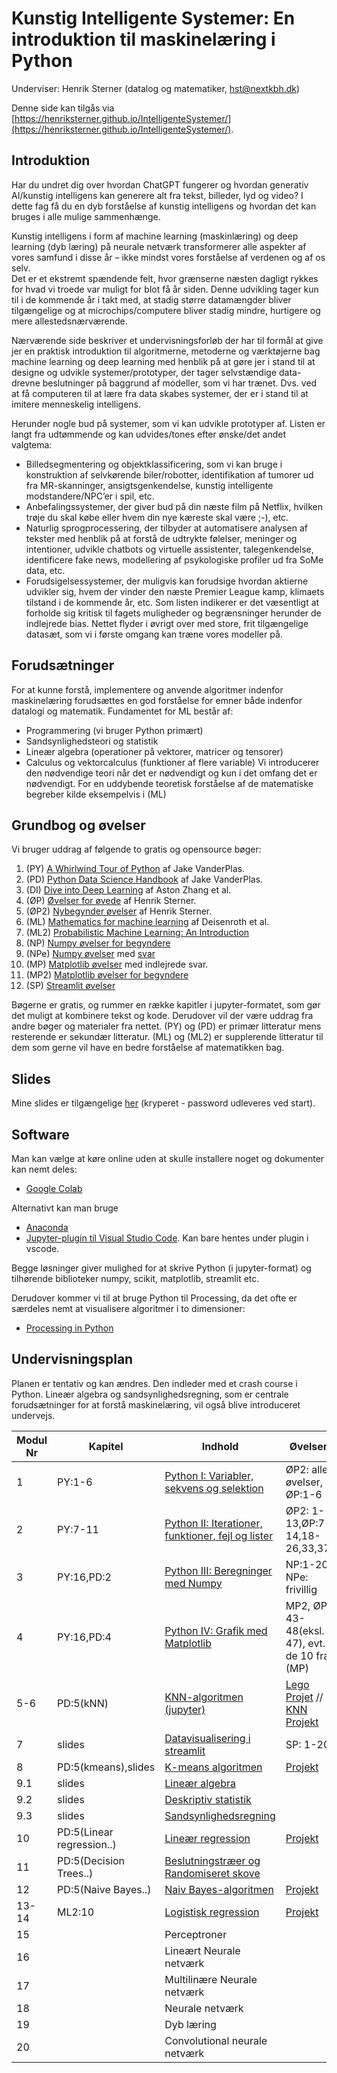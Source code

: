 # Kunstig Intelligente Systemer: En introduktion til maskinelæring i Python

Underviser: Henrik Sterner (datalog og matematiker, hst@nextkbh.dk)

Denne side kan tilgås via [https://henriksterner.github.io/IntelligenteSystemer/](https://henriksterner.github.io/IntelligenteSystemer/).

## Introduktion
Har du undret dig over hvordan ChatGPT fungerer og hvordan generativ AI/kunstig intelligens kan generere alt fra tekst, billeder, lyd og video? I dette fag få du en dyb forståelse af kunstig intelligens og hvordan det kan bruges i alle mulige sammenhænge. 

Kunstig intelligens i form af machine learning (maskinlæring) og deep learning (dyb læring) på neurale netværk transformerer alle aspekter af vores samfund i disse år – ikke mindst vores forståelse af verdenen og af os selv.  
Det er et ekstremt spændende felt, hvor grænserne næsten dagligt rykkes for hvad vi troede var muligt for blot få år siden. Denne udvikling tager kun til i de kommende år i takt med, at stadig større datamængder bliver tilgængelige og at microchips/computere bliver stadig mindre, hurtigere og mere allestedsnærværende. 

Nærværende side beskriver et undervisningsforløb der har til formål at give jer en praktisk introduktion til algoritmerne, metoderne og værktøjerne bag machine learning og deep learning med henblik på at gøre jer i stand til at designe og udvikle systemer/prototyper, der tager selvstændige data-drevne beslutninger på baggrund af modeller, som vi har trænet. Dvs. ved at få computeren til at lære fra data skabes systemer, der er i stand til at imitere menneskelig intelligens. 

Herunder nogle bud på systemer, som vi kan udvikle prototyper af. Listen er langt fra udtømmende og kan udvides/tones efter ønske/det andet valgtema:
- Billedsegmentering og objektklassificering, som vi kan bruge i konstruktion af selvkørende biler/robotter, identifikation af tumorer ud fra MR-skanninger, ansigtsgenkendelse, kunstig intelligente modstandere/NPC’er i spil, etc.
- Anbefalingssystemer, der giver  bud på din næste film på Netflix, hvilken trøje du skal købe eller hvem din nye kæreste skal være ;-), etc.
- Naturlig sprogprocessering, der tilbyder at automatisere analysen af tekster med henblik på at forstå de udtrykte følelser, meninger og intentioner, udvikle chatbots og virtuelle assistenter, talegenkendelse, identificere fake news, modellering af psykologiske profiler ud fra SoMe data, etc.
- Forudsigelsessystemer, der muligvis kan forudsige hvordan aktierne udvikler sig, hvem der vinder den næste Premier League kamp, klimaets tilstand i de kommende år, etc.
Som listen indikerer er det væsentligt at forholde sig kritisk til fagets muligheder og begrænsninger herunder de indlejrede bias. Nettet flyder i øvrigt over med store, frit tilgængelige datasæt, som vi i første omgang kan træne vores modeller på. 

## Forudsætninger
For at kunne forstå, implementere og anvende algoritmer indenfor maskinelæring forudsættes en god forståelse for emner både indenfor datalogi og matematik. Fundamentet for ML består af:
- Programmering (vi bruger Python primært)
- Sandsynlighedsteori og statistik 
- Lineær algebra (operationer på vektorer, matricer og tensorer)
- Calculus og vektorcalculus (funktioner af flere variable)
Vi introducerer den nødvendige teori når det er nødvendigt og kun i det omfang det er nødvendigt. For en uddybende teoretisk forståelse af de matematiske begreber kilde eksempelvis i (ML)

## Grundbog og øvelser
Vi bruger uddrag af følgende to gratis og opensource bøger: 
1. (PY) [A Whirlwind Tour of Python](https://jakevdp.github.io/WhirlwindTourOfPython/) af Jake VanderPlas. 
2. (PD) [Python Data Science Handbook](https://jakevdp.github.io/PythonDataScienceHandbook/) af Jake VanderPlas.
3. (DI) [Dive into Deep Learning](https://d2l.ai/) af Aston Zhang et al.
4. (ØP) [Øvelser for øvede](https://github.com/HenrikSterner/PythonExercises/blob/main/exercises/exercises.ipynb) af Henrik Sterner.
5. (ØP2) [Nybegynder øvelser](https://github.com/HenrikSterner/PythonExercises/blob/main/exercises/easyexercises.ipynb) af Henrik Sterner. 
6. (ML) [Mathematics for machine learning](https://mml-book.github.io/) af Deisenroth et al.
7. (ML2) [Probabilistic Machine Learning: An Introduction](https://probml.github.io/pml-book/book1.html)
8. (NP) [Numpy øvelser for begyndere](https://github.com/HenrikSterner/PythonExercises/blob/main/exercises/numpyexercises.ipynb)
9. (NPe) [Numpy øvelser](https://github.com/rougier/numpy-100/blob/master/100_Numpy_exercises.ipynb) med [svar](https://github.com/rougier/numpy-100/blob/master/100_Numpy_exercises_with_solutions.md)
10. (MP) [Matplotlib øvelser](https://pynative.com/python-matplotlib-exercise/) med indlejrede svar. 
11. (MP2) [Matplotlib øvelser for begyndere](https://github.com/HenrikSterner/PythonExercises/blob/main/exercises/matplotlibexercises.md)
12. (SP) [Streamlit øvelser](https://github.com/HenrikSterner/PythonExercises/blob/main/exercises/streamlitexercises.md)


Bøgerne er gratis, og rummer en række kapitler i jupyter-formatet, som gør det muligt at kombinere tekst og kode. Derudover vil der være uddrag fra andre bøger og materialer fra nettet. 
(PY) og (PD) er primær litteratur mens resterende er sekundær litteratur. (ML) og (ML2) er supplerende litteratur til dem som gerne vil have en bedre forståelse af matematikken bag. 

## Slides
Mine slides er tilgængelige [her](https://github.com/HenrikSterner/IntelligenteSystemer/blob/main/slides/maskinel%C3%A6ring.pptx) (kryperet - password udleveres ved start).

## Software
Man kan vælge at køre online uden at skulle installere noget og dokumenter kan nemt deles:
- [Google Colab](https://colab.research.google.com/)

Alternativt kan man bruge 
- [Anaconda](https://www.anaconda.com/products/individual) 
- [Jupyter-plugin til Visual Studio Code](https://marketplace.visualstudio.com/items?itemName=ms-toolsai.jupyter). Kan bare hentes under plugin i vscode.

Begge løsninger giver mulighed for at skrive Python (i jupyter-format) og tilhørende biblioteker numpy, scikit, matplotlib, streamlit etc.

Derudover kommer vi til at bruge Python til Processing, da det ofte er særdeles nemt at visualisere algoritmer i to dimensioner:
- [Processing in Python](https://py.processing.org/)


## Undervisningsplan
Planen er tentativ og kan ændres. Den indleder med et crash course i Python. 
Lineær algebra og sandsynlighedsregning, som er centrale forudsætninger for at forstå maskinelæring, vil også blive introduceret undervejs.

Modul Nr       | Kapitel     | Indhold                     | Øvelser     |
----------- | ----------- | ----------------------------| ----------- |
1 |PY:1-6 | [Python I: Variabler, sekvens og selektion](https://github.com/HenrikSterner/IntelligenteSystemer/blob/main/slides/slidespython.pdf) | ØP2: alle øvelser, ØP:1-6     |
2 |PY:7-11 | [Python II: Iterationer, funktioner, fejl og lister](https://github.com/HenrikSterner/IntelligenteSystemer/blob/main/slides/slidespython.pdf)  |ØP2: 1-13,ØP:7-14,18-26,33,37 |
3 |PY:16,PD:2 | [Python III: Beregninger med Numpy](https://github.com/HenrikSterner/IntelligenteSystemer/blob/main/slides/numpy.pdf)  |NP:1-20, NPe: frivillig |
4 |PY:16,PD:4| [Python IV: Grafik med Matplotlib](https://github.com/HenrikSterner/IntelligenteSystemer/blob/main/slides/slidesmatplotlib.pdf)  |MP2, ØP: 43-48(eksl. 47), evt. de 10 fra (MP) |
5-6 |PD:5(kNN)  | [KNN-algoritmen (jupyter)](https://github.com/HenrikSterner/IntelligenteSystemer/blob/main/slides/knn_jupyter.ipynb) | [Lego Projet](https://github.com/HenrikSterner/IntelligenteSystemer/blob/main/slides/pilotprojektlego.md) // [KNN Projekt](https://github.com/HenrikSterner/PythonExercises/blob/main/projects/ML_knn.md) |
7 |slides | [Datavisualisering i streamlit](https://github.com/HenrikSterner/IntelligenteSystemer/blob/main/slides/streamlit.md) | SP: 1-20 |
8 |PD:5(kmeans),slides | [K-means algoritmen](https://github.com/HenrikSterner/IntelligenteSystemer/blob/main/slides/kmeans.ipynb) |[Projekt](https://github.com/HenrikSterner/PythonExercises/blob/main/projects/ML_kmeans.md) |
9.1 |slides | [Lineær algebra](https://github.com/HenrikSterner/IntelligenteSystemer/blob/main/slides/algebra.pdf) | |
9.2 |slides | [Deskriptiv statistik](https://github.com/HenrikSterner/IntelligenteSystemer/blob/main/slides/deskriptiv.pdf) | |
9.3 |slides | [Sandsynlighedsregning](https://github.com/HenrikSterner/IntelligenteSystemer/blob/main/slides/sandsynlighedsteori.pdf) | |
10 |PD:5(Linear regression..) | [Lineær regression](https://github.com/HenrikSterner/IntelligenteSystemer/blob/main/slides/linearregression.md) |[Projekt](https://github.com/HenrikSterner/PythonExercises/blob/main/projects/ML_LinReg.md)|
11 |PD:5(Decision Trees..) | [Beslutningstræer og Randomiseret skove](https://github.com/HenrikSterner/IntelligenteSystemer/blob/main/slides/treesandforrest.md) ||
12 |PD:5(Naive Bayes..)  | [Naiv Bayes-algoritmen](https://github.com/HenrikSterner/IntelligenteSystemer/blob/main/slides/sandsynlighedsteori.pdf) | [Projekt](https://github.com/HenrikSterner/PythonExercises/blob/main/projects/ML_bayesformel.md) |
13-14 |ML2:10 | [Logistisk regression](https://github.com/HenrikSterner/IntelligenteSystemer/blob/main/slides/sandsynlighedsteori.pdf) | [Projekt](https://github.com/HenrikSterner/PythonExercises/blob/main/projects/logisticregression.md) |  |
15 | | Perceptroner |  |
16 | | Lineært Neurale netværk |  |
17 | | Multilinære Neurale netværk |  |
18 | | Neurale netværk |  |
19 | | Dyb læring |  |
20 | | Convolutional neurale netværk |  |

